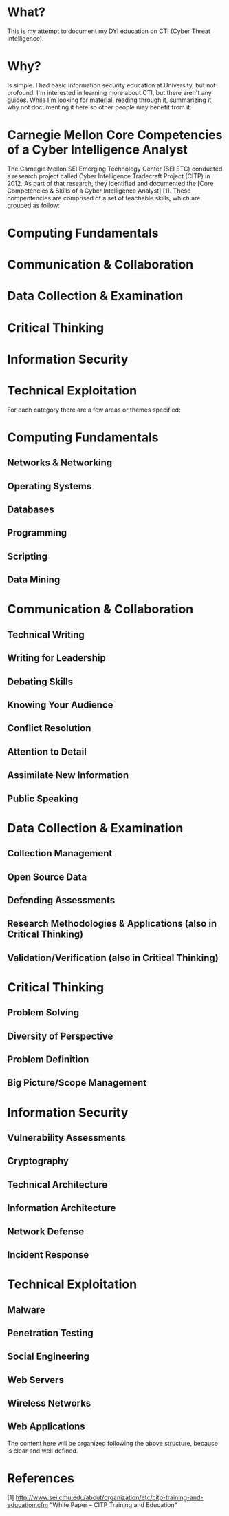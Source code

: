 What?
=====
This is my attempt to document my DYI education on CTI (Cyber Threat Intelligence).

Why? 
====
Is simple. I had basic information security education at University, but not profound. I'm interested in learning more about CTI, but there aren't any guides. While I'm looking for material, reading through it, summarizing it, why not documenting it here so other people may benefit from it.

Carnegie Mellon Core Competencies of a Cyber Intelligence Analyst
=================================================================
The Carnegie Mellon SEI Emerging Technology Center (SEI ETC) conducted a research project called Cyber Intelligence Tradecraft Project (CITP) in 2012. As part of that research, they identified and documented the [Core Competencies & Skills of a Cyber Intelligence Analyst] [1]. These compentencies are comprised of a set of teachable skills, which are grouped as follow:
 
# Computing Fundamentals
# Communication & Collaboration
# Data Collection & Examination
# Critical Thinking
# Information Security
# Technical Exploitation

For each category there are a few areas or themes specified:

# Computing Fundamentals
## Networks & Networking
## Operating Systems
## Databases
## Programming
## Scripting
## Data Mining
# Communication & Collaboration
## Technical Writing
## Writing for Leadership
## Debating Skills
## Knowing Your Audience
## Conflict Resolution
## Attention to Detail
## Assimilate New Information
## Public Speaking
# Data Collection & Examination
## Collection Management
## Open Source Data
## Defending Assessments
## Research Methodologies & Applications (also in Critical Thinking)
## Validation/Verification (also in Critical Thinking)
# Critical Thinking
## Problem Solving
## Diversity of Perspective
## Problem Definition
## Big Picture/Scope Management
# Information Security
## Vulnerability Assessments
## Cryptography
## Technical Architecture
## Information Architecture
## Network Defense
## Incident Response
# Technical Exploitation
## Malware
## Penetration Testing
## Social Engineering
## Web Servers
## Wireless Networks
## Web Applications

The content here will be organized following the above structure, because is clear and well defined.

References
==========
[1] http://www.sei.cmu.edu/about/organization/etc/citp-training-and-education.cfm "White Paper – CITP Training and Education"
